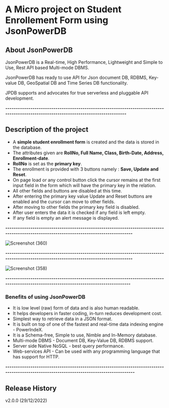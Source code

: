 

 # A Micro project on Student Enrollement Form using JsonPowerDB


## About JsonPowerDB 

JsonPowerDB is a Real-time, High Performance, Lightweight and Simple to Use, Rest API based Multi-mode DBMS.    

JsonPowerDB has ready to use API for Json document DB, RDBMS, Key-value DB, GeoSpatial DB and Time Series DB functionality.     

JPDB supports and advocates for true serverless and pluggable API development.   
          
          
***--------------------------------------------------------------------------------------------------------------------------------------***

         
         

## Description of the project   


* A **simple student enrollment form** is created and the data is stored in the database.
* The attributes given are **RollNo, Full Name, Class, Birth-Date, Address, Enrollment-date**.
* **RollNo** is set as the **primary key**.
* The enrollment is provided with 3 buttons namely : **Save, Update and Reset**.
* On page load or any control button click the cursor remains at the first input field in the form which will have the primary key in the relation. 
* All other fields and buttons are disabled at this time.
* After entering the primary key value Update and Reset buttons are enabled and the cursor can move to other fields.
* After moving to other fields the primary key field is disabled.
* After user enters the data it is checked if any field is left empty.
* If any field is empty an alert message is displayed.

***-----------------------------------------------------------------------------------------------------------------------------------------***


![Screenshot (360)](https://user-images.githubusercontent.com/95097643/209860085-7b69dfd0-4543-49a9-afb3-f640ce78cf99.png)   


***-----------------------------------------------------------------------------------------------------------------------------------------***

![Screenshot (358)](https://user-images.githubusercontent.com/95097643/209856046-84e4cb58-74d5-4e23-9fe7-50caed319a1a.png)


***----------------------------------------------------------------------------------------------------------------------------------------***
### Benefits of using JsonPowerDB

* It is low level (raw) form of data and is also human readable.
* It helps developers in faster coding, in-turn reduces development cost.
* Simplest way to retrieve data in a JSON format.
* It is built on top of one of the fastest and real-time data indexing engine - PowerIndeX.
* It is a Schema-free, Simple to use, Nimble and In-Memory database.
* Multi-mode DBMS - Document DB, Key-Value DB, RDBMS support.
* Server side Native NoSQL - best query performance.
* Web-services API - Can be used with any programming language that has support for HTTP.

***------------------------------------------------------------------------------------------------------------------------------------------***
## Release History
v2.0.0 (29/12/2022)
